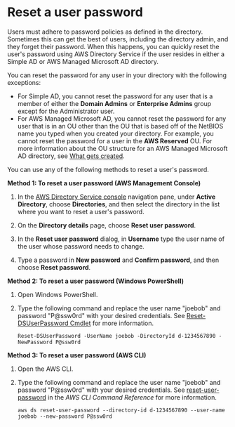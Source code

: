 # Reset a user password<a name="simple_ad_manage_users_groups_reset_password"></a>



Users must adhere to password policies as defined in the directory\. Sometimes this can get the best of users, including the directory admin, and they forget their password\. When this happens, you can quickly reset the user's password using AWS Directory Service if the user resides in either a Simple AD or AWS Managed Microsoft AD directory\.

You can reset the password for any user in your directory with the following exceptions:
+ For Simple AD, you cannot reset the password for any user that is a member of either the **Domain Admins** or **Enterprise Admins** group except for the Administrator user\.
+ For AWS Managed Microsoft AD, you cannot reset the password for any user that is in an OU other than the OU that is based off of the NetBIOS name you typed when you created your directory\. For example, you cannot reset the password for a user in the **AWS Reserved** OU\. For more information about the OU structure for an AWS Managed Microsoft AD directory, see [What gets created](ms_ad_getting_started_what_gets_created.md)\.

You can use any of the following methods to reset a user's password\.

**Method 1: To reset a user password \(AWS Management Console\)**

1. In the [AWS Directory Service console](https://console.aws.amazon.com/directoryservicev2/) navigation pane, under **Active Directory**, choose **Directories**, and then select the directory in the list where you want to reset a user's password\.

1. On the **Directory details** page, choose **Reset user password**\.

1. In the **Reset user password** dialog, in **Username** type the user name of the user whose password needs to change\.

1. Type a password in **New password** and **Confirm password**, and then choose **Reset password**\.

**Method 2: To reset a user password \(Windows PowerShell\)**

1. Open Windows PowerShell\.

1. Type the following command and replace the user name "joebob" and password "P@ssw0rd" with your desired credentials\. See [Reset\-DSUserPassword Cmdlet](https://docs.aws.amazon.com/powershell/latest/reference/items/Reset-DSUserPassword.html) for more information\.

   `Reset-DSUserPassword -UserName joebob -DirectoryId d-1234567890 -NewPassword P@ssw0rd`

**Method 3: To reset a user password \(AWS CLI\)**

1. Open the AWS CLI\.

1. Type the following command and replace the user name "joebob" and password "P@ssw0rd" with your desired credentials\. See [reset\-user\-password](https://docs.aws.amazon.com/cli/latest/reference/ds/reset-user-password.html) in the *AWS CLI Command Reference* for more information\.

   `aws ds reset-user-password --directory-id d-1234567890 --user-name joebob --new-password P@ssw0rd`